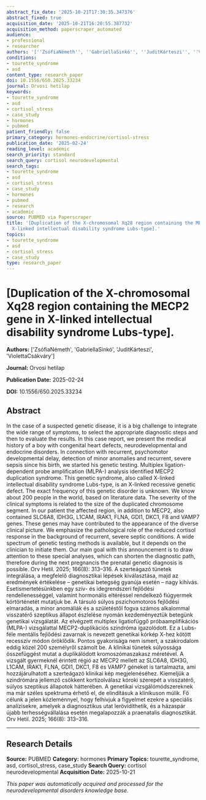 ```yaml
---
abstract_fix_date: '2025-10-21T17:30:35.347376'
abstract_fixed: true
acquisition_date: '2025-10-21T16:20:55.387732'
acquisition_method: paperscraper_automated
audience:
- professional
- researcher
authors: '[''ZsófiaNémeth'', ''GabriellaSinkó'', ''JuditKárteszi'', ''ViolettaCsákváry'']'
conditions:
- tourette_syndrome
- asd
content_type: research_paper
doi: 10.1556/650.2025.33234
journal: Orvosi hetilap
keywords:
- tourette_syndrome
- asd
- cortisol_stress
- case_study
- hormones
- pubmed
patient_friendly: false
primary_category: hormones-endocrine/cortisol-stress
publication_date: '2025-02-24'
reading_level: academic
search_priority: standard
search_query: cortisol neurodevelopmental
search_tags:
- tourette_syndrome
- asd
- cortisol_stress
- case_study
- hormones
- pubmed
- research
- academic
source: PUBMED via Paperscraper
title: '[Duplication of the X-chromosomal Xq28 region containing the MECP2 gene in
  X-linked intellectual disability syndrome Lubs-type].'
topics:
- tourette_syndrome
- asd
- cortisol_stress
- case_study
type: research_paper
---
```


# [Duplication of the X-chromosomal Xq28 region containing the MECP2 gene in X-linked intellectual disability syndrome Lubs-type].

**Authors:** ['ZsófiaNémeth', 'GabriellaSinkó', 'JuditKárteszi', 'ViolettaCsákváry']

**Journal:** Orvosi hetilap

**Publication Date:** 2025-02-24

**DOI:** 10.1556/650.2025.33234

## Abstract

In the case of a suspected genetic disease, it is a big challenge to integrate the wide range of symptoms, to select the appropriate diagnostic steps and then to evaluate the results. In this case report, we present the medical history of a boy with congenital heart defects, neurodevelopmental and endocrine disorders. In connection with recurrent, psychomotor developmental delay, detection of minor anomalies and recurrent, severe sepsis since his birth, we started his genetic testing. Multiplex ligation-dependent probe amplification (MLPA-) analysis identified MECP2 duplication syndrome. This genetic syndrome, also called X-linked intellectual disability syndrome Lubs-type, is an X-linked recessive genetic defect. The exact frequency of this genetic disorder is unknown. We know about 200 people in the world, based on literature data. The severity of the clinical symptoms is related to the size of the duplicated chromosome segment. In our patient the affected region, in addition to MECP2, also contained SLC6A8, IDH3G, L1CAM, IRAK1, FLNA, GDI1, DKC1, F8 and VAMP7 genes. These genes may have contributed to the appearance of the diverse clinical picture. We emphasize the pathological role of the reduced cortisol response in the background of recurrent, severe septic conditions. A wide spectrum of genetic testing methods is available, but it depends on the clinician to initiate them. Our main goal with this announcement is to draw attention to these special analyses, which can shorten the diagnostic path, therefore during the next pregnancis the prenatal genetic diagnosis is possible. Orv Hetil. 2025; 166(8): 313–316. A szerteágazó tünetek integrálása, a megfelelő diagnosztikai lépések kiválasztása, majd az eredmények értékelése – genetikai betegség gyanúja esetén – nagy kihívás. Esetismertetésünkben egy szív- és idegrendszeri fejlődési rendellenességgel, valamint hormonális eltéréssel rendelkező fiúgyermek kórtörténetét mutatjuk be. A társuló súlyos pszichomotoros fejlődési elmaradás, a minor anomáliák és a születéstől fogva számos alkalommal visszatérő szeptikus állapot észlelése nyomán kezdeményeztük betegünk genetikai vizsgálatát. Az elvégzett multiplex ligatiofüggő próbaamplifikációs (MLPA-) vizsgálattal MECP2-duplikációs szindróma igazolódott. Ez a Lubs-féle mentális fejlődési zavarnak is nevezett genetikai kórkép X-hez kötött recesszív módon öröklődik. Pontos gyakorisága nem ismert, a szakirodalom eddig közel 200 személyről számolt be. A klinikai tünetek súlyossága összefüggést mutat a duplikálódott kromoszómaszakasz méretével. A vizsgált gyermeknél érintett régió az MECP2 mellett az SLC6A8, IDH3G, L1CAM, IRAK1, FLNA, GDI1, DKC1, F8 és VAMP7 géneket is tartalmazta, ami hozzájárulhatott a szerteágazó klinikai kép megjelenéséhez. Kiemeljük a szindrómára jellemző csökkent kortizolválasz kóroki szerepét a visszatérő, súlyos szeptikus állapotok hátterében. A genetikai vizsgálómódszereknek ma már széles spektruma érhető el, de elindításuk a klinikuson múlik. Fő célunk a jelen közleménnyel, hogy felhívjuk a figyelmet ezekre a speciális analízisekre, amelyek a diagnosztikus utat lerövidíthetik, és a házaspár újabb terhességvállalása esetén megalapozzák a praenatalis diagnosztikát. Orv Hetil. 2025; 166(8): 313–316.

---

## Research Details

**Source:** PUBMED
**Category:** hormones
**Primary Topics:** tourette_syndrome, asd, cortisol_stress, case_study
**Search Query:** cortisol neurodevelopmental
**Acquisition Date:** 2025-10-21

*This paper was automatically acquired and processed for the neurodevelopmental disorders knowledge base.*

